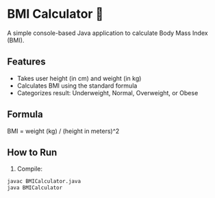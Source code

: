 # BMI Calculator 🧮

A simple console-based Java application to calculate Body Mass Index (BMI).

## Features
- Takes user height (in cm) and weight (in kg)
- Calculates BMI using the standard formula
- Categorizes result: Underweight, Normal, Overweight, or Obese

## Formula
BMI = weight (kg) / (height in meters)^2

## How to Run
1. Compile:
```bash
javac BMICalculator.java
java BMICalculator
